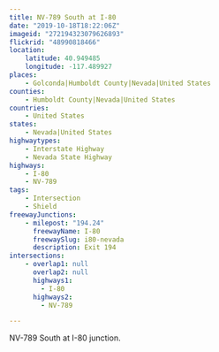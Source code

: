```yaml
---
title: NV-789 South at I-80
date: "2019-10-18T18:22:06Z"
imageid: "272194323079626893"
flickrid: "48990818466"
location:
    latitude: 40.949485
    longitude: -117.489927
places:
    - Golconda|Humboldt County|Nevada|United States
counties:
    - Humboldt County|Nevada|United States
countries:
    - United States
states:
    - Nevada|United States
highwaytypes:
    - Interstate Highway
    - Nevada State Highway
highways:
    - I-80
    - NV-789
tags:
    - Intersection
    - Shield
freewayJunctions:
    - milepost: "194.24"
      freewayName: I-80
      freewaySlug: i80-nevada
      description: Exit 194
intersections:
    - overlap1: null
      overlap2: null
      highways1:
        - I-80
      highways2:
        - NV-789

---
```

NV-789 South at I-80 junction.
